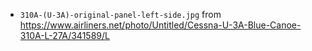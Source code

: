 * `310A-(U-3A)-original-panel-left-side.jpg` from https://www.airliners.net/photo/Untitled/Cessna-U-3A-Blue-Canoe-310A-L-27A/341589/L
